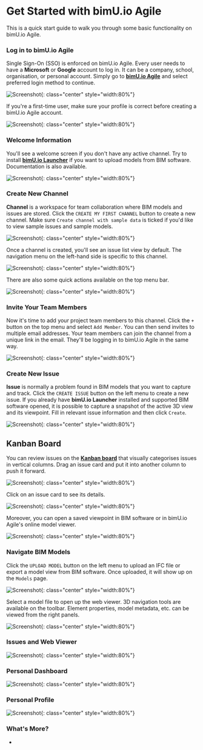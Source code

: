 # Get Started with bimU.io Agile
This is a quick start guide to walk you through some basic functionality on bimU.io Agile.

### Log in to bimU.io Agile
Single Sign-On (SSO) is enforced on bimU.io Agile. Every user needs to have a **Microsoft** or **Google** account to log in. It can be a company, school, organisation, or personal account. Simply go to **<a href="https://agile.bimu.io" target="_blank">bimU.io Agile</a>** and select preferred login method to continue.

![Screenshot](../images/checkversion.png){: class="center" style="width:80%"}

If you're a first-time user, make sure your profile is correct before creating a bimU.io Agile account.

![Screenshot](../images/checkversion.png){: class="center" style="width:80%"}

### Welcome Information
You'll see a welcome screen if you don't have any active channel. Try to install **<a href="/" target="_blank">bimU.io Launcher</a>** if you want to upload models from BIM software. Documentation is also available.

![Screenshot](../images/checkversion.png){: class="center" style="width:80%"}

### Create New Channel
**Channel** is a workspace for team collaboration where BIM models and issues are stored. Click the `CREATE MY FIRST CHANNEL` button to create a new channel. Make sure ``Create channel with sample data`` is ticked if you'd like to view sample issues and sample models.

![Screenshot](../images/checkversion.png){: class="center" style="width:80%"}

Once a channel is created, you'll see an issue list view by default. The navigation menu on the left-hand side is specific to this channel.

![Screenshot](../images/checkversion.png){: class="center" style="width:80%"}

There are also some quick actions available on the top menu bar.

![Screenshot](../images/checkversion.png){: class="center" style="width:80%"}

### Invite Your Team Members
Now it's time to add your project team members to this channel. Click the ``+`` button on the top menu and select ``Add Member``. You can then send invites to multiple email addresses. Your team members can join the channel from a unique link in the email. They'll be logging in to bimU.io Agile in the same way.

![Screenshot](../images/checkversion.png){: class="center" style="width:80%"}

### Create New Issue
**Issue** is normally a problem found in BIM models that you want to capture and track. Click the ``CREATE ISSUE`` button on the left menu to create a new issue. If you already have **bimU.io Launcher** installed and supported BIM software opened, it is possible to capture a snapshot of the active 3D view and its viewpoint. Fill in relevant issue information and then click ``Create``.

![Screenshot](../images/checkversion.png){: class="center" style="width:80%"}

## Kanban Board
You can review issues on the **<a href="https://en.wikipedia.org/wiki/Kanban_board" target="_blank">Kanban board</a>** that visually categorises issues in vertical columns. Drag an issue card and put it into another column to push it forward.

![Screenshot](../images/checkversion.png){: class="center" style="width:80%"}

Click on an issue card to see its details.

![Screenshot](../images/checkversion.png){: class="center" style="width:80%"}

Moreover, you can open a saved viewpoint in BIM software or in bimU.io Agile's online model viewer.

![Screenshot](../images/checkversion.png){: class="center" style="width:80%"}

### Navigate BIM Models
Click the ``UPLOAD MODEL`` button on the left menu to upload an IFC file or export a model view from BIM software. Once uploaded, it will show up on the ``Models`` page.

![Screenshot](../images/checkversion.png){: class="center" style="width:80%"}

Select a model file to open up the web viewer. 3D navigation tools are available on the toolbar. Element properties, model metadata, etc. can be viewed from the right panels.

![Screenshot](../images/checkversion.png){: class="center" style="width:80%"}

### Issues and Web Viewer

![Screenshot](../images/checkversion.png){: class="center" style="width:80%"}

### Personal Dashboard

![Screenshot](../images/checkversion.png){: class="center" style="width:80%"}

### Personal Profile

![Screenshot](../images/checkversion.png){: class="center" style="width:80%"}

### What's More?
- 